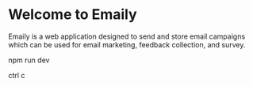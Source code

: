 # Welcome to Emaily
Emaily is a web application designed to send and store email campaigns which can be used for email marketing, feedback collection, and survey.

npm run dev

ctrl c
